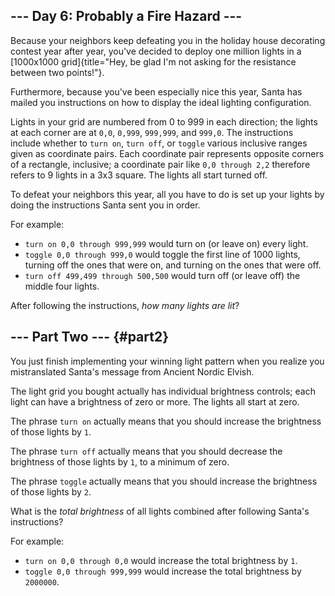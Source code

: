 ## \-\-- Day 6: Probably a Fire Hazard \-\--

Because your neighbors keep defeating you in the holiday house
decorating contest year after year, you\'ve decided to deploy one
million lights in a [1000x1000
grid]{title="Hey, be glad I'm not asking for the resistance between two points!"}.

Furthermore, because you\'ve been especially nice this year, Santa has
mailed you instructions on how to display the ideal lighting
configuration.

Lights in your grid are numbered from 0 to 999 in each direction; the
lights at each corner are at `0,0`, `0,999`, `999,999`, and `999,0`. The
instructions include whether to `turn on`, `turn off`, or `toggle`
various inclusive ranges given as coordinate pairs. Each coordinate pair
represents opposite corners of a rectangle, inclusive; a coordinate pair
like `0,0 through 2,2` therefore refers to 9 lights in a 3x3 square. The
lights all start turned off.

To defeat your neighbors this year, all you have to do is set up your
lights by doing the instructions Santa sent you in order.

For example:

-   `turn on 0,0 through 999,999` would turn on (or leave on) every
    light.
-   `toggle 0,0 through 999,0` would toggle the first line of 1000
    lights, turning off the ones that were on, and turning on the ones
    that were off.
-   `turn off 499,499 through 500,500` would turn off (or leave off) the
    middle four lights.

After following the instructions, *how many lights are lit*?

## \-\-- Part Two \-\-- {#part2}

You just finish implementing your winning light pattern when you realize
you mistranslated Santa\'s message from Ancient Nordic Elvish.

The light grid you bought actually has individual brightness controls;
each light can have a brightness of zero or more. The lights all start
at zero.

The phrase `turn on` actually means that you should increase the
brightness of those lights by `1`.

The phrase `turn off` actually means that you should decrease the
brightness of those lights by `1`, to a minimum of zero.

The phrase `toggle` actually means that you should increase the
brightness of those lights by `2`.

What is the *total brightness* of all lights combined after following
Santa\'s instructions?

For example:

-   `turn on 0,0 through 0,0` would increase the total brightness by
    `1`.
-   `toggle 0,0 through 999,999` would increase the total brightness by
    `2000000`.

